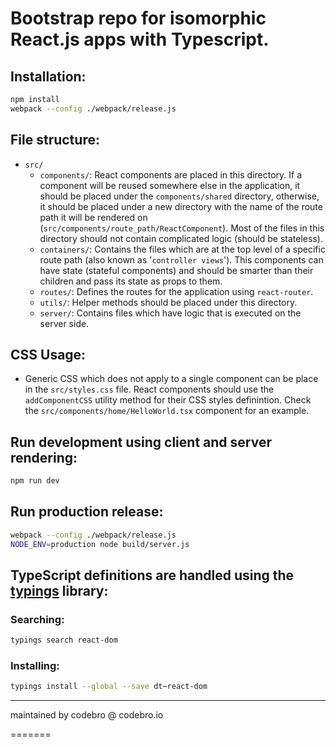 # Bootstrap repo for isomorphic React.js apps with Typescript.

## Installation:
``` bash
npm install
webpack --config ./webpack/release.js
```

## File structure:
  - ``src/``
    - ``components/``: React components are placed in this directory. If a component will be reused somewhere else in the application, it should be placed under the ``components/shared`` directory, otherwise, it should be placed under a new directory with the name of the route path it will be rendered on (``src/components/route_path/ReactComponent``). Most of the files in this directory should not contain complicated logic (should be stateless).
    - ``containers/``: Contains the files which are at the top level of a specific route path (also known as '``controller views``'). This components can have state (stateful components) and should be smarter than their children and pass its state as props to them.
    - ``routes/``: Defines the routes for the application using ``react-router``.
    - ``utils/``: Helper methods should be placed under this directory.
    - ``server/``: Contains files which have logic that is executed on the server side.

## CSS Usage:
  - Generic CSS which does not apply to a single component can be place in the ``src/styles.css`` file. React components should use the ``addComponentCSS`` utility method for their CSS styles definintion. Check the ``src/components/home/HelloWorld.tsx`` component for an example.

## Run development using client and server rendering:
``` bash
npm run dev
```

## Run production release:
``` bash
webpack --config ./webpack/release.js
NODE_ENV=production node build/server.js
```

## TypeScript definitions are handled using the [typings](https://github.com/typings/typings) library:

### Searching:
``` bash
typings search react-dom
```
### Installing:
``` bash
typings install --global --save dt~react-dom
```

---
maintained by codebro @ codebro.io

=======
